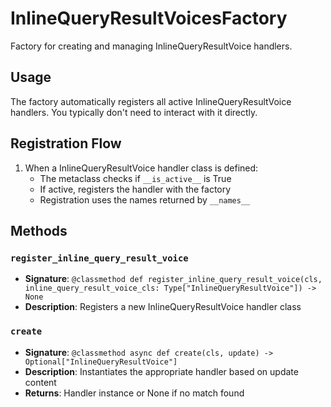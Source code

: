 # InlineQueryResultVoicesFactory

Factory for creating and managing InlineQueryResultVoice handlers.

## Usage

The factory automatically registers all active InlineQueryResultVoice handlers. 
You typically don't need to interact with it directly.

## Registration Flow

1. When a InlineQueryResultVoice handler class is defined:
   - The metaclass checks if `__is_active__` is True
   - If active, registers the handler with the factory
   - Registration uses the names returned by `__names__`

## Methods

### `register_inline_query_result_voice`
- **Signature**: `@classmethod def register_inline_query_result_voice(cls, inline_query_result_voice_cls: Type["InlineQueryResultVoice"]) -> None`
- **Description**: Registers a new InlineQueryResultVoice handler class

### `create`
- **Signature**: `@classmethod async def create(cls, update) -> Optional["InlineQueryResultVoice"]`
- **Description**: Instantiates the appropriate handler based on update content
- **Returns**: Handler instance or None if no match found
